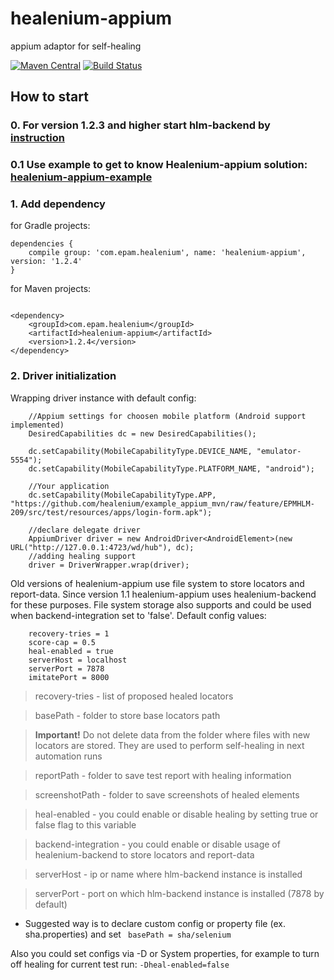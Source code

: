 # healenium-appium
appium adaptor for self-healing

[![Maven Central](https://maven-badges.herokuapp.com/maven-central/com.epam.healenium/healenium-appium/badge.svg)](https://maven-badges.herokuapp.com/maven-central/com.epam.healenium/healenium-appium/)
[![Build Status](https://github.com/healenium/healenium-appium/workflows/Java-CI-test/badge.svg)](https://github.com/healenium/healenium-appium/workflows/Java-CI-test/badge.svg)

## How to start

### 0. For version 1.2.3 and higher start hlm-backend by [instruction](https://github.com/healenium/healenium-backend) 

### 0.1 Use example to get to know Healenium-appium solution: [healenium-appium-example](https://github.com/healenium/example_appium_mvn)

### 1. Add dependency 

for Gradle projects:
``` 
dependencies {
    compile group: 'com.epam.healenium', name: 'healenium-appium', version: '1.2.4'
}
```

for Maven projects:
``` 

<dependency>
	<groupId>com.epam.healenium</groupId>
	<artifactId>healenium-appium</artifactId>
	<version>1.2.4</version>
</dependency>
```
### 2. Driver initialization
 Wrapping driver instance with default config:
``` 
    //Appium settings for choosen mobile platform (Android support implemented)
    DesiredCapabilities dc = new DesiredCapabilities();

    dc.setCapability(MobileCapabilityType.DEVICE_NAME, "emulator-5554");
    dc.setCapability(MobileCapabilityType.PLATFORM_NAME, "android");
    
    //Your application
    dc.setCapability(MobileCapabilityType.APP, "https://github.com/healenium/example_appium_mvn/raw/feature/EPMHLM-209/src/test/resources/apps/login-form.apk");

    //declare delegate driver
    AppiumDriver driver = new AndroidDriver<AndroidElement>(new URL("http://127.0.0.1:4723/wd/hub"), dc);
    //adding healing support
    driver = DriverWrapper.wrap(driver);
 ```
 Old versions of healenium-appium use file system to store locators and report-data. Since version 1.1 
 healenium-appium uses healenium-backend for these purposes. File system storage also supports and could
 be used when backend-integration set to 'false'.
 Default config values:
``` 
	recovery-tries = 1
	score-cap = 0.5
	heal-enabled = true
	serverHost = localhost
	serverPort = 7878
	imitatePort = 8000
 ```

 > recovery-tries - list of proposed healed locators

 > basePath - folder to store base locators path

 > **Important!** Do not delete data from the folder where files with new locators are stored. They are used to perform self-healing in next automation runs

 > reportPath - folder to save test report with healing information

 > screenshotPath - folder to save screenshots of healed elements

 > heal-enabled - you could enable or disable healing by setting true or false flag to this variable

 > backend-integration - you could enable or disable usage of healenium-backend to store locators and report-data
 
 > serverHost - ip or name where hlm-backend instance is installed
 
 > serverPort - port on which hlm-backend instance is installed (7878 by default)

* Suggested way is to declare custom config or property file (ex. sha.properties) and set
``` basePath = sha/selenium```

Also you could set configs via -D or System properties, for example to turn off healing for current test run:
```-Dheal-enabled=false```
